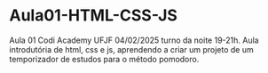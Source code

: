 # Aula01-HTML-CSS-JS
Aula 01 Codi Academy UFJF 04/02/2025 turno da noite 19-21h. Aula introdutória de html, css e js, aprendendo a criar um projeto de um temporizador de estudos para o método pomodoro.
